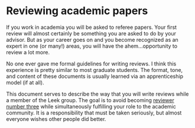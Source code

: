 Reviewing academic papers
===========================

If you work in academia you will be asked to referee papers. Your first review will almost
certainly be something you are asked to do by your advisor. But as your career goes on and
you become recognized as an expert in one (or many!) areas, you will have the ahem...opportunity
to review a lot more. 

No one ever gave me formal guidelines for writing reviews. I think this experience is pretty similar to 
most graduate students. The format, tone, and content of these documents is usually learned via an
apprenticeship model (if at all). 

This document serves to describe the way that you will write reviews while a member of the Leek group. 
The goal is to avoid becoming [reviewer number three](http://www.youtube.com/watch?v=-VRBWLpYCPY) while 
simultaneously fulfilling your role to the academic community. It is a responsibility that must be
taken seriously, but almost everyone wishes other people did better. 


